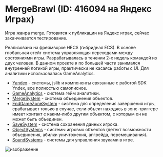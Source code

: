# MergeBrawl (ID: 416094 на Яндекс Играх)

Игра жанра merge. Готовится к публикации на Яндекс играх, сейчас заканчивается тестирование.

Реализована на фреймворке HECS (гибридная ECS). В основе глобальная стейт система управляющая переходами между состояниями игры. Разрабатывалась в течении 2-х недель командой из двух человек. В данном проекте я по большей части занимался внутренней логикой игры, практически не касаясь работы с UI. Для аналитики использовалась GameAnalytics.

- [Yandex](Features/YandexSystem) - системы, jslib и компоненты связанные с работой SDK Yndex, все полностью самописное.
- [GameAnalytics](Systems/GameAnalytics/GameAnalyticsSystem.cs) - система гейм аналитики.
- [MergeSystem](Systems/GameLogic/MergeSystem.cs) - система объединения объектов.
- [EndGameZoneSystem](Systems/GameLogic/EndGameZoneSystem.cs) - система для определения завершения игры, срабатывает только в случае, если объект находясь в зоне-триггере имеет контакт с каким-либо другим объектом, с которым он не может быть объединен.
- [SaveSystem](Systems/SavePlayer/SavePlayerSystem.cs) - система сохранения данных игрока.
- [ObjectSystems](Systems/SceneObjects) - системы игровых объектов (детект возможности объединения, абилки уничтожения, апгрейда, перемешивания).
- [SoundSystems](Systems/Sounds/FXSoundSystem.cs) - системы для управления звуками в игре.

![изображение](https://github.com/user-attachments/assets/e12bdcfc-74c8-4478-95af-c9ed2aae3206)
